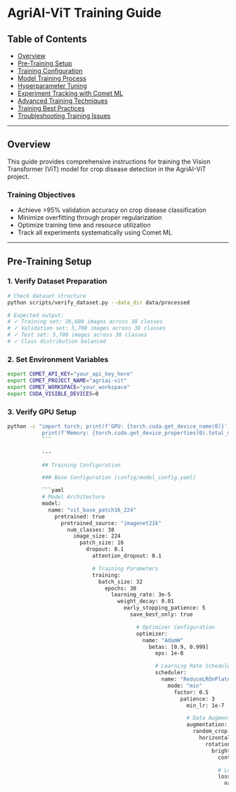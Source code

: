 # AgriAI-ViT Training Guide

## Table of Contents
- [Overview](#overview)
- [Pre-Training Setup](#pre-training-setup)
- [Training Configuration](#training-configuration)
- [Model Training Process](#model-training-process)
- [Hyperparameter Tuning](#hyperparameter-tuning)
- [Experiment Tracking with Comet ML](#experiment-tracking-with-comet-ml)
- [Advanced Training Techniques](#advanced-training-techniques)
- [Training Best Practices](#training-best-practices)
- [Troubleshooting Training Issues](#troubleshooting-training-issues)

---

## Overview

This guide provides comprehensive instructions for training the Vision Transformer (ViT) model for crop disease detection in the AgriAI-ViT project.

### Training Objectives
- Achieve >95% validation accuracy on crop disease classification
- Minimize overfitting through proper regularization
- Optimize training time and resource utilization
- Track all experiments systematically using Comet ML

---

## Pre-Training Setup

### 1. Verify Dataset Preparation

```bash
# Check dataset structure
python scripts/verify_dataset.py --data_dir data/processed

# Expected output:
# ✓ Training set: 26,600 images across 38 classes
# ✓ Validation set: 5,700 images across 38 classes
# ✓ Test set: 5,700 images across 38 classes
# ✓ Class distribution balanced
```

### 2. Set Environment Variables

```bash
export COMET_API_KEY="your_api_key_here"
export COMET_PROJECT_NAME="agriai-vit"
export COMET_WORKSPACE="your_workspace"
export CUDA_VISIBLE_DEVICES=0
```

### 3. Verify GPU Setup

```bash
python -c "import torch; print(f'GPU: {torch.cuda.get_device_name(0)}'); \
           print(f'Memory: {torch.cuda.get_device_properties(0).total_memory / 1e9:.2f} GB')"
           ```

           ---

           ## Training Configuration

           ### Base Configuration (config/model_config.yaml)

           ```yaml
           # Model Architecture
           model:
             name: "vit_base_patch16_224"
               pretrained: true
                 pretrained_source: "imagenet21k"
                   num_classes: 38
                     image_size: 224
                       patch_size: 16
                         dropout: 0.1
                           attention_dropout: 0.1

                           # Training Parameters
                           training:
                             batch_size: 32
                               epochs: 30
                                 learning_rate: 3e-5
                                   weight_decay: 0.01
                                     early_stopping_patience: 5
                                       save_best_only: true

                                         # Optimizer Configuration
                                         optimizer:
                                           name: "AdamW"
                                             betas: [0.9, 0.999]
                                               eps: 1e-8

                                               # Learning Rate Scheduler
                                               scheduler:
                                                 name: "ReduceLROnPlateau"
                                                   mode: "min"
                                                     factor: 0.5
                                                       patience: 3
                                                         min_lr: 1e-7

                                                         # Data Augmentation
                                                         augmentation:
                                                           random_crop: true
                                                             horizontal_flip: true
                                                               rotation_range: 15
                                                                 brightness_range: [0.8, 1.2]
                                                                   contrast_range: [0.8, 1.2]

                                                                   # Loss Function
                                                                   loss:
                                                                     name: "CrossEntropyLoss"
                                                                       label_smoothing: 0.1
                                                                       ```

                                                                       ---

                                                                       ## Model Training Process

                                                                       ### Basic Training Command

                                                                       ```bash
                                                                       python scripts/train.py \
                                                                         --config config/model_config.yaml \
                                                                           --experiment_name "vit-base-run1" \
                                                                             --log_comet
                                                                             ```

                                                                             ### Training Script Structure

                                                                             ```python
                                                                             import torch
                                                                             import torch.nn as nn
                                                                             from torch.optim import AdamW
                                                                             from comet_ml import Experiment
                                                                             from src.models.vit_model import ViTModel
                                                                             from src.data.dataloader import get_dataloaders

                                                                             # Initialize Comet experiment
                                                                             experiment = Experiment(
                                                                                 api_key=os.getenv('COMET_API_KEY'),
                                                                                     project_name='agriai-vit',
                                                                                         workspace=os.getenv('COMET_WORKSPACE')
                                                                                         )

                                                                                         # Log hyperparameters
                                                                                         experiment.log_parameters({
                                                                                             'model': 'vit_base_patch16_224',
                                                                                                 'batch_size': 32,
                                                                                                     'learning_rate': 3e-5,
                                                                                                         'epochs': 30
                                                                                                         })
                                                                                                         
                                                                                                         # Load data
                                                                                                         train_loader, val_loader, test_loader = get_dataloaders(
                                                                                                             data_dir='data/processed',
                                                                                                                 batch_size=32,
                                                                                                                     num_workers=4
                                                                                                                     )
                                                                                                                     
                                                                                                                     # Initialize model
                                                                                                                     model = ViTModel(num_classes=38, pretrained=True)
                                                                                                                     model = model.to('cuda')
                                                                                                                     
                                                                                                                     # Setup optimizer and loss
                                                                                                                     optimizer = AdamW(model.parameters(), lr=3e-5, weight_decay=0.01)
                                                                                                                     criterion = nn.CrossEntropyLoss(label_smoothing=0.1)
                                                                                                                     scheduler = torch.optim.lr_scheduler.ReduceLROnPlateau(
                                                                                                                         optimizer, mode='min', factor=0.5, patience=3
                                                                                                                         )
                                                                                                                         
                                                                                                                         # Training loop
                                                                                                                         best_val_acc = 0.0
                                                                                                                         patience_counter = 0
                                                                                                                         
                                                                                                                         for epoch in range(30):
                                                                                                                             # Training phase
                                                                                                                                 model.train()
                                                                                                                                     train_loss = 0.0
                                                                                                                                         train_correct = 0
                                                                                                                                             train_total = 0
                                                                                                                                                 
                                                                                                                                                     for batch_idx, (images, labels) in enumerate(train_loader):
                                                                                                                                                             images, labels = images.to('cuda'), labels.to('cuda')
                                                                                                                                                                     
                                                                                                                                                                             optimizer.zero_grad()
                                                                                                                                                                                     outputs = model(images)
                                                                                                                                                                                             loss = criterion(outputs, labels)
                                                                                                                                                                                                     loss.backward()
                                                                                                                                                                                                             optimizer.step()
                                                                                                                                                                                                                     
                                                                                                                                                                                                                             train_loss += loss.item()
                                                                                                                                                                                                                                     _, predicted = outputs.max(1)
                                                                                                                                                                                                                                             train_total += labels.size(0)
                                                                                                                                                                                                                                                     train_correct += predicted.eq(labels).sum().item()
                                                                                                                                                                                                                                                             
                                                                                                                                                                                                                                                                     # Log batch metrics
                                                                                                                                                                                                                                                                             if batch_idx % 50 == 0:
                                                                                                                                                                                                                                                                                         experiment.log_metric('batch_loss', loss.item(), step=epoch*len(train_loader)+batch_idx)
                                                                                                                                                                                                                                                                                             
                                                                                                                                                                                                                                                                                                 train_acc = 100. * train_correct / train_total
                                                                                                                                                                                                                                                                                                     train_loss = train_loss / len(train_loader)
                                                                                                                                                                                                                                                                                                         
                                                                                                                                                                                                                                                                                                             # Validation phase
                                                                                                                                                                                                                                                                                                                 model.eval()
                                                                                                                                                                                                                                                                                                                     val_loss = 0.0
                                                                                                                                                                                                                                                                                                                         val_correct = 0
                                                                                                                                                                                                                                                                                                                             val_total = 0
                                                                                                                                                                                                                                                                                                                                 
                                                                                                                                                                                                                                                                                                                                     with torch.no_grad():
                                                                                                                                                                                                                                                                                                                                             for images, labels in val_loader:
                                                                                                                                                                                                                                                                                                                                                         images, labels = images.to('cuda'), labels.to('cuda')
                                                                                                                                                                                                                                                                                                                                                                     outputs = model(images)
                                                                                                                                                                                                                                                                                                                                                                                 loss = criterion(outputs, labels)
                                                                                                                                                                                                                                                                                                                                                                                             
                                                                                                                                                                                                                                                                                                                                                                                                         val_loss += loss.item()
                                                                                                                                                                                                                                                                                                                                                                                                                     _, predicted = outputs.max(1)
                                                                                                                                                                                                                                                                                                                                                                                                                                 val_total += labels.size(0)
                                                                                                                                                                                                                                                                                                                                                                                                                                             val_correct += predicted.eq(labels).sum().item()
                                                                                                                                                                                                                                                                                                                                                                                                                                                 
                                                                                                                                                                                                                                                                                                                                                                                                                                                     val_acc = 100. * val_correct / val_total
                                                                                                                                                                                                                                                                                                                                                                                                                                                         val_loss = val_loss / len(val_loader)
                                                                                                                                                                                                                                                                                                                                                                                                                                                             
                                                                                                                                                                                                                                                                                                                                                                                                                                                                 # Log epoch metrics
                                                                                                                                                                                                                                                                                                                                                                                                                                                                     experiment.log_metrics({
                                                                                                                                                                                                                                                                                                                                                                                                                                                                             'train_loss': train_loss,
                                                                                                                                                                                                                                                                                                                                                                                                                                                                                     'train_accuracy': train_acc,
                                                                                                                                                                                                                                                                                                                                                                                                                                                                                             'val_loss': val_loss,
                                                                                                                                                                                                                                                                                                                                                                                                                                                                                                     'val_accuracy': val_acc,
                                                                                                                                                                                                                                                                                                                                                                                                                                                                                                             'learning_rate': optimizer.param_groups[0]['lr']
                                                                                                                                                                                                                                                                                                                                                                                                                                                                                                                 }, epoch=epoch)
                                                                                                                                                                                                                                                                                                                                                                                                                                                                                                                     
                                                                                                                                                                                                                                                                                                                                                                                                                                                                                                                         print(f'Epoch {epoch+1}/30 | Train Acc: {train_acc:.2f}% | Val Acc: {val_acc:.2f}%')
                                                                                                                                                                                                                                                                                                                                                                                                                                                                                                                             
                                                                                                                                                                                                                                                                                                                                                                                                                                                                                                                                 # Learning rate scheduling
                                                                                                                                                                                                                                                                                                                                                                                                                                                                                                                                     scheduler.step(val_loss)
                                                                                                                                                                                                                                                                                                                                                                                                                                                                                                                                         
                                                                                                                                                                                                                                                                                                                                                                                                                                                                                                                                             # Early stopping and model saving
                                                                                                                                                                                                                                                                                                                                                                                                                                                                                                                                                 if val_acc > best_val_acc:
                                                                                                                                                                                                                                                                                                                                                                                                                                                                                                                                                         best_val_acc = val_acc
                                                                                                                                                                                                                                                                                                                                                                                                                                                                                                                                                                 torch.save(model.state_dict(), 'models/checkpoints/best_model.pt')
                                                                                                                                                                                                                                                                                                                                                                                                                                                                                                                                                                         experiment.log_model('best_model', 'models/checkpoints/best_model.pt')
                                                                                                                                                                                                                                                                                                                                                                                                                                                                                                                                                                                 patience_counter = 0
                                                                                                                                                                                                                                                                                                                                                                                                                                                                                                                                                                                     else:
                                                                                                                                                                                                                                                                                                                                                                                                                                                                                                                                                                                             patience_counter += 1
                                                                                                                                                                                                                                                                                                                                                                                                                                                                                                                                                                                                     if patience_counter >= 5:
                                                                                                                                                                                                                                                                                                                                                                                                                                                                                                                                                                                                                 print('Early stopping triggered')
                                                                                                                                                                                                                                                                                                                                                                                                                                                                                                                                                                                                                             break
                                                                                                                                                                                                                                                                                                                                                                                                                                                                                                                                                                                                                             
                                                                                                                                                                                                                                                                                                                                                                                                                                                                                                                                                                                                                             experiment.end()
                                                                                                                                                                                                                                                                                                                                                                                                                                                                                                                                                                                                                             ```
                                                                                                                                                                                                                                                                                                                                                                                                                                                                                                                                                                                                                             
                                                                                                                                                                                                                                                                                                                                                                                                                                                                                                                                                                                                                             ---
                                                                                                                                                                                                                                                                                                                                                                                                                                                                                                                                                                                                                             
                                                                                                                                                                                                                                                                                                                                                                                                                                                                                                                                                                                                                             ## Hyperparameter Tuning
                                                                                                                                                                                                                                                                                                                                                                                                                                                                                                                                                                                                                             
                                                                                                                                                                                                                                                                                                                                                                                                                                                                                                                                                                                                                             ### Learning Rate Tuning
                                                                                                                                                                                                                                                                                                                                                                                                                                                                                                                                                                                                                             
                                                                                                                                                                                                                                                                                                                                                                                                                                                                                                                                                                                                                             ```bash
                                                                                                                                                                                                                                                                                                                                                                                                                                                                                                                                                                                                                             # Test different learning rates
                                                                                                                                                                                                                                                                                                                                                                                                                                                                                                                                                                                                                             for lr in 1e-5 3e-5 5e-5 1e-4; do
                                                                                                                                                                                                                                                                                                                                                                                                                                                                                                                                                                                                                               python scripts/train.py \
                                                                                                                                                                                                                                                                                                                                                                                                                                                                                                                                                                                                                                   --config config/model_config.yaml \
                                                                                                                                                                                                                                                                                                                                                                                                                                                                                                                                                                                                                                       --learning_rate $lr \
                                                                                                                                                                                                                                                                                                                                                                                                                                                                                                                                                                                                                                           --experiment_name "vit-lr-${lr}"
                                                                                                                                                                                                                                                                                                                                                                                                                                                                                                                                                                                                                                           done
                                                                                                                                                                                                                                                                                                                                                                                                                                                                                                                                                                                                                                           ```
                                                                                                                                                                                                                                                                                                                                                                                                                                                                                                                                                                                                                                           
                                                                                                                                                                                                                                                                                                                                                                                                                                                                                                                                                                                                                                           ### Batch Size Optimization
                                                                                                                                                                                                                                                                                                                                                                                                                                                                                                                                                                                                                                           
                                                                                                                                                                                                                                                                                                                                                                                                                                                                                                                                                                                                                                           ```python
                                                                                                                                                                                                                                                                                                                                                                                                                                                                                                                                                                                                                                           # Find optimal batch size
                                                                                                                                                                                                                                                                                                                                                                                                                                                                                                                                                                                                                                           batch_sizes = [16, 32, 64, 128]
                                                                                                                                                                                                                                                                                                                                                                                                                                                                                                                                                                                                                                           
                                                                                                                                                                                                                                                                                                                                                                                                                                                                                                                                                                                                                                           for bs in batch_sizes:
                                                                                                                                                                                                                                                                                                                                                                                                                                                                                                                                                                                                                                               experiment = Experiment(project_name='agriai-vit')
                                                                                                                                                                                                                                                                                                                                                                                                                                                                                                                                                                                                                                                   experiment.add_tag(f'batch_size_{bs}')
                                                                                                                                                                                                                                                                                                                                                                                                                                                                                                                                                                                                                                                       
                                                                                                                                                                                                                                                                                                                                                                                                                                                                                                                                                                                                                                                           # Train with different batch size
                                                                                                                                                                                                                                                                                                                                                                                                                                                                                                                                                                                                                                                               train_loader = get_dataloaders(batch_size=bs)
                                                                                                                                                                                                                                                                                                                                                                                                                                                                                                                                                                                                                                                                   # ... training code ...
                                                                                                                                                                                                                                                                                                                                                                                                                                                                                                                                                                                                                                                                   ```
                                                                                                                                                                                                                                                                                                                                                                                                                                                                                                                                                                                                                                                                   
                                                                                                                                                                                                                                                                                                                                                                                                                                                                                                                                                                                                                                                                   ### Grid Search Configuration
                                                                                                                                                                                                                                                                                                                                                                                                                                                                                                                                                                                                                                                                   
                                                                                                                                                                                                                                                                                                                                                                                                                                                                                                                                                                                                                                                                   ```yaml
                                                                                                                                                                                                                                                                                                                                                                                                                                                                                                                                                                                                                                                                   hyperparameter_search:
                                                                                                                                                                                                                                                                                                                                                                                                                                                                                                                                                                                                                                                                     learning_rate: [1e-5, 3e-5, 5e-5, 1e-4]
                                                                                                                                                                                                                                                                                                                                                                                                                                                                                                                                                                                                                                                                       weight_decay: [0.001, 0.01, 0.1]
                                                                                                                                                                                                                                                                                                                                                                                                                                                                                                                                                                                                                                                                         dropout: [0.1, 0.2, 0.3]
                                                                                                                                                                                                                                                                                                                                                                                                                                                                                                                                                                                                                                                                           batch_size: [16, 32, 64]
                                                                                                                                                                                                                                                                                                                                                                                                                                                                                                                                                                                                                                                                           ```
                                                                                                                                                                                                                                                                                                                                                                                                                                                                                                                                                                                                                                                                           
                                                                                                                                                                                                                                                                                                                                                                                                                                                                                                                                                                                                                                                                           ---
                                                                                                                                                                                                                                                                                                                                                                                                                                                                                                                                                                                                                                                                           
                                                                                                                                                                                                                                                                                                                                                                                                                                                                                                                                                                                                                                                                           ## Experiment Tracking with Comet ML
                                                                                                                                                                                                                                                                                                                                                                                                                                                                                                                                                                                                                                                                           
                                                                                                                                                                                                                                                                                                                                                                                                                                                                                                                                                                                                                                                                           ### Initialize Experiment
                                                                                                                                                                                                                                                                                                                                                                                                                                                                                                                                                                                                                                                                           
                                                                                                                                                                                                                                                                                                                                                                                                                                                                                                                                                                                                                                                                           ```python
                                                                                                                                                                                                                                                                                                                                                                                                                                                                                                                                                                                                                                                                           from comet_ml import Experiment
                                                                                                                                                                                                                                                                                                                                                                                                                                                                                                                                                                                                                                                                           
                                                                                                                                                                                                                                                                                                                                                                                                                                                                                                                                                                                                                                                                           experiment = Experiment(
                                                                                                                                                                                                                                                                                                                                                                                                                                                                                                                                                                                                                                                                               api_key=os.getenv('COMET_API_KEY'),
                                                                                                                                                                                                                                                                                                                                                                                                                                                                                                                                                                                                                                                                                   project_name='agriai-vit',
                                                                                                                                                                                                                                                                                                                                                                                                                                                                                                                                                                                                                                                                                       workspace=os.getenv('COMET_WORKSPACE')
                                                                                                                                                                                                                                                                                                                                                                                                                                                                                                                                                                                                                                                                                       )
                                                                                                                                                                                                                                                                                                                                                                                                                                                                                                                                                                                                                                                                                       
                                                                                                                                                                                                                                                                                                                                                                                                                                                                                                                                                                                                                                                                                       # Set experiment name and tags
                                                                                                                                                                                                                                                                                                                                                                                                                                                                                                                                                                                                                                                                                       experiment.set_name('vit-base-run1')
                                                                                                                                                                                                                                                                                                                                                                                                                                                                                                                                                                                                                                                                                       experiment.add_tags(['vision-transformer', 'crop-disease', 'base-model'])
                                                                                                                                                                                                                                                                                                                                                                                                                                                                                                                                                                                                                                                                                       ```
                                                                                                                                                                                                                                                                                                                                                                                                                                                                                                                                                                                                                                                                                       
                                                                                                                                                                                                                                                                                                                                                                                                                                                                                                                                                                                                                                                                                       ### Log Training Metrics
                                                                                                                                                                                                                                                                                                                                                                                                                                                                                                                                                                                                                                                                                       
                                                                                                                                                                                                                                                                                                                                                                                                                                                                                                                                                                                                                                                                                       ```python
                                                                                                                                                                                                                                                                                                                                                                                                                                                                                                                                                                                                                                                                                       # Log per-epoch metrics
                                                                                                                                                                                                                                                                                                                                                                                                                                                                                                                                                                                                                                                                                       experiment.log_metrics({
                                                                                                                                                                                                                                                                                                                                                                                                                                                                                                                                                                                                                                                                                           'train_loss': train_loss,
                                                                                                                                                                                                                                                                                                                                                                                                                                                                                                                                                                                                                                                                                               'train_accuracy': train_acc,
                                                                                                                                                                                                                                                                                                                                                                                                                                                                                                                                                                                                                                                                                                   'val_loss': val_loss,
                                                                                                                                                                                                                                                                                                                                                                                                                                                                                                                                                                                                                                                                                                       'val_accuracy': val_acc
                                                                                                                                                                                                                                                                                                                                                                                                                                                                                                                                                                                                                                                                                                       }, epoch=epoch)
                                                                                                                                                                                                                                                                                                                                                                                                                                                                                                                                                                                                                                                                                                       
                                                                                                                                                                                                                                                                                                                                                                                                                                                                                                                                                                                                                                                                                                       # Log per-batch metrics
                                                                                                                                                                                                                                                                                                                                                                                                                                                                                                                                                                                                                                                                                                       experiment.log_metric('batch_loss', loss.item(), step=global_step)
                                                                                                                                                                                                                                                                                                                                                                                                                                                                                                                                                                                                                                                                                                       ```
                                                                                                                                                                                                                                                                                                                                                                                                                                                                                                                                                                                                                                                                                                       
                                                                                                                                                                                                                                                                                                                                                                                                                                                                                                                                                                                                                                                                                                       ### Log Confusion Matrix
                                                                                                                                                                                                                                                                                                                                                                                                                                                                                                                                                                                                                                                                                                       
                                                                                                                                                                                                                                                                                                                                                                                                                                                                                                                                                                                                                                                                                                       ```python
                                                                                                                                                                                                                                                                                                                                                                                                                                                                                                                                                                                                                                                                                                       from sklearn.metrics import confusion_matrix
                                                                                                                                                                                                                                                                                                                                                                                                                                                                                                                                                                                                                                                                                                       import seaborn as sns
                                                                                                                                                                                                                                                                                                                                                                                                                                                                                                                                                                                                                                                                                                       import matplotlib.pyplot as plt
                                                                                                                                                                                                                                                                                                                                                                                                                                                                                                                                                                                                                                                                                                       
                                                                                                                                                                                                                                                                                                                                                                                                                                                                                                                                                                                                                                                                                                       # Get predictions
                                                                                                                                                                                                                                                                                                                                                                                                                                                                                                                                                                                                                                                                                                       y_true, y_pred = [], []
                                                                                                                                                                                                                                                                                                                                                                                                                                                                                                                                                                                                                                                                                                       for images, labels in val_loader:
                                                                                                                                                                                                                                                                                                                                                                                                                                                                                                                                                                                                                                                                                                           outputs = model(images.to('cuda'))
                                                                                                                                                                                                                                                                                                                                                                                                                                                                                                                                                                                                                                                                                                               _, predicted = outputs.max(1)
                                                                                                                                                                                                                                                                                                                                                                                                                                                                                                                                                                                                                                                                                                                   y_true.extend(labels.numpy())
                                                                                                                                                                                                                                                                                                                                                                                                                                                                                                                                                                                                                                                                                                                       y_pred.extend(predicted.cpu().numpy())
                                                                                                                                                                                                                                                                                                                                                                                                                                                                                                                                                                                                                                                                                                                       
                                                                                                                                                                                                                                                                                                                                                                                                                                                                                                                                                                                                                                                                                                                       # Create confusion matrix
                                                                                                                                                                                                                                                                                                                                                                                                                                                                                                                                                                                                                                                                                                                       cm = confusion_matrix(y_true, y_pred)
                                                                                                                                                                                                                                                                                                                                                                                                                                                                                                                                                                                                                                                                                                                       
                                                                                                                                                                                                                                                                                                                                                                                                                                                                                                                                                                                                                                                                                                                       # Plot and log
                                                                                                                                                                                                                                                                                                                                                                                                                                                                                                                                                                                                                                                                                                                       plt.figure(figsize=(15, 15))
                                                                                                                                                                                                                                                                                                                                                                                                                                                                                                                                                                                                                                                                                                                       sns.heatmap(cm, annot=False, cmap='Blues')
                                                                                                                                                                                                                                                                                                                                                                                                                                                                                                                                                                                                                                                                                                                       plt.title('Confusion Matrix')
                                                                                                                                                                                                                                                                                                                                                                                                                                                                                                                                                                                                                                                                                                                       experiment.log_figure('confusion_matrix', plt)
                                                                                                                                                                                                                                                                                                                                                                                                                                                                                                                                                                                                                                                                                                                       ```
                                                                                                                                                                                                                                                                                                                                                                                                                                                                                                                                                                                                                                                                                                                       
                                                                                                                                                                                                                                                                                                                                                                                                                                                                                                                                                                                                                                                                                                                       ### Log Model Architecture
                                                                                                                                                                                                                                                                                                                                                                                                                                                                                                                                                                                                                                                                                                                       
                                                                                                                                                                                                                                                                                                                                                                                                                                                                                                                                                                                                                                                                                                                       ```python
                                                                                                                                                                                                                                                                                                                                                                                                                                                                                                                                                                                                                                                                                                                       # Log model summary
                                                                                                                                                                                                                                                                                                                                                                                                                                                                                                                                                                                                                                                                                                                       experiment.log_parameter('total_params', sum(p.numel() for p in model.parameters()))
                                                                                                                                                                                                                                                                                                                                                                                                                                                                                                                                                                                                                                                                                                                       experiment.log_parameter('trainable_params', sum(p.numel() for p in model.parameters() if p.requires_grad))
                                                                                                                                                                                                                                                                                                                                                                                                                                                                                                                                                                                                                                                                                                                       ```
                                                                                                                                                                                                                                                                                                                                                                                                                                                                                                                                                                                                                                                                                                                       
                                                                                                                                                                                                                                                                                                                                                                                                                                                                                                                                                                                                                                                                                                                       ---
                                                                                                                                                                                                                                                                                                                                                                                                                                                                                                                                                                                                                                                                                                                       
                                                                                                                                                                                                                                                                                                                                                                                                                                                                                                                                                                                                                                                                                                                       ## Advanced Training Techniques
                                                                                                                                                                                                                                                                                                                                                                                                                                                                                                                                                                                                                                                                                                                       
                                                                                                                                                                                                                                                                                                                                                                                                                                                                                                                                                                                                                                                                                                                       ### Mixed Precision Training
                                                                                                                                                                                                                                                                                                                                                                                                                                                                                                                                                                                                                                                                                                                       
                                                                                                                                                                                                                                                                                                                                                                                                                                                                                                                                                                                                                                                                                                                       ```python
                                                                                                                                                                                                                                                                                                                                                                                                                                                                                                                                                                                                                                                                                                                       from torch.cuda.amp import autocast, GradScaler
                                                                                                                                                                                                                                                                                                                                                                                                                                                                                                                                                                                                                                                                                                                       
                                                                                                                                                                                                                                                                                                                                                                                                                                                                                                                                                                                                                                                                                                                       scaler = GradScaler()
                                                                                                                                                                                                                                                                                                                                                                                                                                                                                                                                                                                                                                                                                                                       
                                                                                                                                                                                                                                                                                                                                                                                                                                                                                                                                                                                                                                                                                                                       for images, labels in train_loader:
                                                                                                                                                                                                                                                                                                                                                                                                                                                                                                                                                                                                                                                                                                                           with autocast():
                                                                                                                                                                                                                                                                                                                                                                                                                                                                                                                                                                                                                                                                                                                                   outputs = model(images)
                                                                                                                                                                                                                                                                                                                                                                                                                                                                                                                                                                                                                                                                                                                                           loss = criterion(outputs, labels)
                                                                                                                                                                                                                                                                                                                                                                                                                                                                                                                                                                                                                                                                                                                                               
                                                                                                                                                                                                                                                                                                                                                                                                                                                                                                                                                                                                                                                                                                                                                   scaler.scale(loss).backward()
                                                                                                                                                                                                                                                                                                                                                                                                                                                                                                                                                                                                                                                                                                                                                       scaler.step(optimizer)
                                                                                                                                                                                                                                                                                                                                                                                                                                                                                                                                                                                                                                                                                                                                                           scaler.update()
                                                                                                                                                                                                                                                                                                                                                                                                                                                                                                                                                                                                                                                                                                                                                               optimizer.zero_grad()
                                                                                                                                                                                                                                                                                                                                                                                                                                                                                                                                                                                                                                                                                                                                                               ```
                                                                                                                                                                                                                                                                                                                                                                                                                                                                                                                                                                                                                                                                                                                                                               
                                                                                                                                                                                                                                                                                                                                                                                                                                                                                                                                                                                                                                                                                                                                                               ### Gradient Accumulation
                                                                                                                                                                                                                                                                                                                                                                                                                                                                                                                                                                                                                                                                                                                                                               
                                                                                                                                                                                                                                                                                                                                                                                                                                                                                                                                                                                                                                                                                                                                                               ```python
                                                                                                                                                                                                                                                                                                                                                                                                                                                                                                                                                                                                                                                                                                                                                               accumulation_steps = 4
                                                                                                                                                                                                                                                                                                                                                                                                                                                                                                                                                                                                                                                                                                                                                               
                                                                                                                                                                                                                                                                                                                                                                                                                                                                                                                                                                                                                                                                                                                                                               for i, (images, labels) in enumerate(train_loader):
                                                                                                                                                                                                                                                                                                                                                                                                                                                                                                                                                                                                                                                                                                                                                                   outputs = model(images)
                                                                                                                                                                                                                                                                                                                                                                                                                                                                                                                                                                                                                                                                                                                                                                       loss = criterion(outputs, labels) / accumulation_steps
                                                                                                                                                                                                                                                                                                                                                                                                                                                                                                                                                                                                                                                                                                                                                                           loss.backward()
                                                                                                                                                                                                                                                                                                                                                                                                                                                                                                                                                                                                                                                                                                                                                                               
                                                                                                                                                                                                                                                                                                                                                                                                                                                                                                                                                                                                                                                                                                                                                                                   if (i + 1) % accumulation_steps == 0:
                                                                                                                                                                                                                                                                                                                                                                                                                                                                                                                                                                                                                                                                                                                                                                                           optimizer.step()
                                                                                                                                                                                                                                                                                                                                                                                                                                                                                                                                                                                                                                                                                                                                                                                                   optimizer.zero_grad()
                                                                                                                                                                                                                                                                                                                                                                                                                                                                                                                                                                                                                                                                                                                                                                                                   ```
                                                                                                                                                                                                                                                                                                                                                                                                                                                                                                                                                                                                                                                                                                                                                                                                   
                                                                                                                                                                                                                                                                                                                                                                                                                                                                                                                                                                                                                                                                                                                                                                                                   ### Transfer Learning Strategy
                                                                                                                                                                                                                                                                                                                                                                                                                                                                                                                                                                                                                                                                                                                                                                                                   
                                                                                                                                                                                                                                                                                                                                                                                                                                                                                                                                                                                                                                                                                                                                                                                                   ```python
                                                                                                                                                                                                                                                                                                                                                                                                                                                                                                                                                                                                                                                                                                                                                                                                   # Freeze backbone, train only classifier
                                                                                                                                                                                                                                                                                                                                                                                                                                                                                                                                                                                                                                                                                                                                                                                                   for param in model.backbone.parameters():
                                                                                                                                                                                                                                                                                                                                                                                                                                                                                                                                                                                                                                                                                                                                                                                                       param.requires_grad = False
                                                                                                                                                                                                                                                                                                                                                                                                                                                                                                                                                                                                                                                                                                                                                                                                       
                                                                                                                                                                                                                                                                                                                                                                                                                                                                                                                                                                                                                                                                                                                                                                                                       # Train for 5 epochs
                                                                                                                                                                                                                                                                                                                                                                                                                                                                                                                                                                                                                                                                                                                                                                                                       train(model, epochs=5)
                                                                                                                                                                                                                                                                                                                                                                                                                                                                                                                                                                                                                                                                                                                                                                                                       
                                                                                                                                                                                                                                                                                                                                                                                                                                                                                                                                                                                                                                                                                                                                                                                                       # Unfreeze all layers
                                                                                                                                                                                                                                                                                                                                                                                                                                                                                                                                                                                                                                                                                                                                                                                                       for param in model.parameters():
                                                                                                                                                                                                                                                                                                                                                                                                                                                                                                                                                                                                                                                                                                                                                                                                           param.requires_grad = True
                                                                                                                                                                                                                                                                                                                                                                                                                                                                                                                                                                                                                                                                                                                                                                                                           
                                                                                                                                                                                                                                                                                                                                                                                                                                                                                                                                                                                                                                                                                                                                                                                                           # Fine-tune with lower learning rate
                                                                                                                                                                                                                                                                                                                                                                                                                                                                                                                                                                                                                                                                                                                                                                                                           optimizer = AdamW(model.parameters(), lr=1e-5)
                                                                                                                                                                                                                                                                                                                                                                                                                                                                                                                                                                                                                                                                                                                                                                                                           train(model, epochs=25)
                                                                                                                                                                                                                                                                                                                                                                                                                                                                                                                                                                                                                                                                                                                                                                                                           ```
                                                                                                                                                                                                                                                                                                                                                                                                                                                                                                                                                                                                                                                                                                                                                                                                           
                                                                                                                                                                                                                                                                                                                                                                                                                                                                                                                                                                                                                                                                                                                                                                                                           ---
                                                                                                                                                                                                                                                                                                                                                                                                                                                                                                                                                                                                                                                                                                                                                                                                           
                                                                                                                                                                                                                                                                                                                                                                                                                                                                                                                                                                                                                                                                                                                                                                                                           ## Training Best Practices
                                                                                                                                                                                                                                                                                                                                                                                                                                                                                                                                                                                                                                                                                                                                                                                                           
                                                                                                                                                                                                                                                                                                                                                                                                                                                                                                                                                                                                                                                                                                                                                                                                           ### 1. Data Loading Optimization
                                                                                                                                                                                                                                                                                                                                                                                                                                                                                                                                                                                                                                                                                                                                                                                                           
                                                                                                                                                                                                                                                                                                                                                                                                                                                                                                                                                                                                                                                                                                                                                                                                           ```python
                                                                                                                                                                                                                                                                                                                                                                                                                                                                                                                                                                                                                                                                                                                                                                                                           train_loader = DataLoader(
                                                                                                                                                                                                                                                                                                                                                                                                                                                                                                                                                                                                                                                                                                                                                                                                               dataset=train_dataset,
                                                                                                                                                                                                                                                                                                                                                                                                                                                                                                                                                                                                                                                                                                                                                                                                                   batch_size=32,
                                                                                                                                                                                                                                                                                                                                                                                                                                                                                                                                                                                                                                                                                                                                                                                                                       shuffle=True,
                                                                                                                                                                                                                                                                                                                                                                                                                                                                                                                                                                                                                                                                                                                                                                                                                           num_workers=4,      # Use multiple workers
                                                                                                                                                                                                                                                                                                                                                                                                                                                                                                                                                                                                                                                                                                                                                                                                                               pin_memory=True,    # Speed up GPU transfer
                                                                                                                                                                                                                                                                                                                                                                                                                                                                                                                                                                                                                                                                                                                                                                                                                                   persistent_workers=True  # Keep workers alive
                                                                                                                                                                                                                                                                                                                                                                                                                                                                                                                                                                                                                                                                                                                                                                                                                                   )
                                                                                                                                                                                                                                                                                                                                                                                                                                                                                                                                                                                                                                                                                                                                                                                                                                   ```
                                                                                                                                                                                                                                                                                                                                                                                                                                                                                                                                                                                                                                                                                                                                                                                                                                   
                                                                                                                                                                                                                                                                                                                                                                                                                                                                                                                                                                                                                                                                                                                                                                                                                                   ### 2. Monitor GPU Utilization
                                                                                                                                                                                                                                                                                                                                                                                                                                                                                                                                                                                                                                                                                                                                                                                                                                   
                                                                                                                                                                                                                                                                                                                                                                                                                                                                                                                                                                                                                                                                                                                                                                                                                                   ```bash
                                                                                                                                                                                                                                                                                                                                                                                                                                                                                                                                                                                                                                                                                                                                                                                                                                   # Watch GPU usage during training
                                                                                                                                                                                                                                                                                                                                                                                                                                                                                                                                                                                                                                                                                                                                                                                                                                   watch -n 1 nvidia-smi
                                                                                                                                                                                                                                                                                                                                                                                                                                                                                                                                                                                                                                                                                                                                                                                                                                   ```
                                                                                                                                                                                                                                                                                                                                                                                                                                                                                                                                                                                                                                                                                                                                                                                                                                   
                                                                                                                                                                                                                                                                                                                                                                                                                                                                                                                                                                                                                                                                                                                                                                                                                                   ### 3. Checkpointing Strategy
                                                                                                                                                                                                                                                                                                                                                                                                                                                                                                                                                                                                                                                                                                                                                                                                                                   
